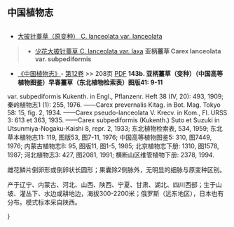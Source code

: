 
## 中国植物志
## 
* [大披针薹草（原变种）  C.  lanceolata var. lanceolata](Carex-lanceolata-var-lanceolata-大披针薹草(原变种).md)
> * [少花大披针薹草  C.  lanceolata var. laxa](Carex-lanceolata-var-laxa-少花大披针薹草.md)
**亚柄薹草 Carex lanceolata var. subpediformis**

* [《中国植物志》](http://www.iplant.cn/frps)- [第12卷](http://www.iplant.cn/frps/vol/12) >> 208页 [PDF](http://www.iplant.cn/frps/pdf/12/208.pdf)
**143b. 亚柄薹草（变种）（中国高等植物图鉴）早春薹草（东北植物检索表）图版41: 9-11**

var. subpediformis Kukenth. in Engl., Pflanzenr. Heft 38 (IV, 20): 493, 1909; 秦岭植物志1 (1): 255, 1976. ——Carex prevernalis Kitag. in Bot. Mag. Tokyo 58: 15, fig. 2, 1934. ——Carex pseudo-lanceolata V. Krecv. in Kom., Fl. URSS 3: 613 et 363, 1935. ——Carex subpediformis (Kukenth.) Suto et Suzuki in Utsunmiya-Nogaku-Kaishi 8, repr. 2, 1933; 东北植物检索表, 534, 1959; 东北草本植物志11: 119, 图版53, 图7-11, 1976; 中国高等植物图鉴5: 310, 图7449, 1976; 内蒙古植物志8: 95, 图版11, 图1-5, 1985; 北京植物志下册: 1310, 图1578, 1987; 河北植物志3: 427, 图2081, 1991; 横断山区维管植物下册: 2378, 1994.

雌花鳞片倒卵形或倒卵状长圆形；果囊除2侧脉外，无明显的细脉与原变种区别。

产于辽宁、内蒙古、河北、山西、陕西、宁夏、甘肃、湖北、四川西部；生于山坡、灌丛下、水边或耕地边，海拔300-2200米；俄罗斯（远东地区），日本也有分布。模式标本采自陕西。

}